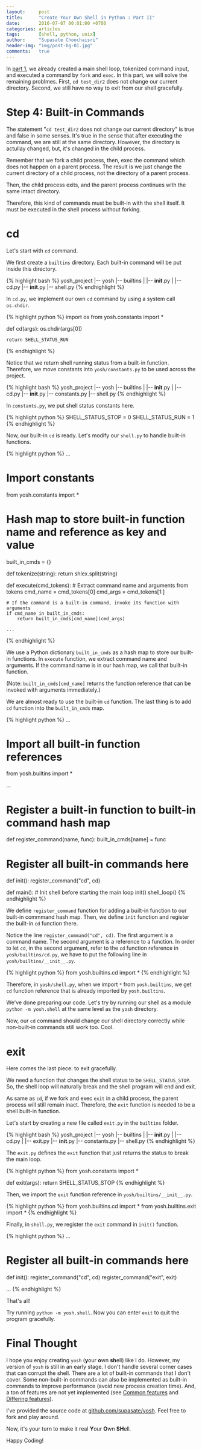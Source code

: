 ```yaml
---
layout:     post
title:      "Create Your Own Shell in Python : Part II"
date:       2016-07-07 00:01:00 +0700
categories: articles
tags:       [shell, python, unix]
author:     "Supasate Choochaisri"
header-img: "img/post-bg-01.jpg"
comments:   true
---
```


In [part 1](https://hackercollider.com/articles/2016/07/05/create-your-own-shell-in-python-part-1/), we already created a main shell loop, tokenized command input, and executed a command by `fork` and `exec`. In this part, we will solve the remaining problmes. First, `cd test_dir2` does not change our current directory. Second, we still have no way to exit from our shell gracefully.

**Step 4: Built-in Commands**
===

The statement "`cd test_dir2` does not change our current directory" is true and false in some senses. It's true in the sense that after executing the command, we are still at the same directory. However, the directory is actullay changed, but, it's changed in the child process.

Remember that we fork a child process, then, exec the command which does not happen on a parent process. The result is we just change the current directory of a child process, not the directory of a parent process.

Then, the child process exits, and the parent process continues with the same intact directory.

Therefore, this kind of commands must be built-in with the shell itself. It must be executed in the shell process without forking.

**cd**
===

Let's start with `cd` command.

We first create a `builtins` directory. Each built-in command will be put inside this directory.

{% highlight bash %}
yosh_project
|-- yosh
   |-- builtins
   |   |-- __init__.py
   |   |-- cd.py
   |-- __init__.py
   |-- shell.py
{% endhighlight %}

In `cd.py`, we implement our own `cd` command by using a system call `os.chdir`.

{% highlight python %}
import os
from yosh.constants import *


def cd(args):
    os.chdir(args[0])

    return SHELL_STATUS_RUN
{% endhighlight %}

Notice that we return shell running status from a built-in function. Therefore, we move constants into `yosh/constants.py` to be used across the project.

{% highlight bash %}
yosh_project
|-- yosh
   |-- builtins
   |   |-- __init__.py
   |   |-- cd.py
   |-- __init__.py
   |-- constants.py
   |-- shell.py
{% endhighlight %}

In `constants.py`, we put shell status constants here.

{% highlight python %}
SHELL_STATUS_STOP = 0
SHELL_STATUS_RUN = 1
{% endhighlight %}

Now, our built-in `cd` is ready. Let's modify our `shell.py` to handle built-in functions.

{% highlight python %}
...
# Import constants
from yosh.constants import *

# Hash map to store built-in function name and reference as key and value
built_in_cmds = {}


def tokenize(string):
    return shlex.split(string)


def execute(cmd_tokens):
    # Extract command name and arguments from tokens
    cmd_name = cmd_tokens[0]
    cmd_args = cmd_tokens[1:]

    # If the command is a built-in command, invoke its function with arguments
    if cmd_name in built_in_cmds:
        return built_in_cmds[cmd_name](cmd_args)

    ...
{% endhighlight %}

We use a Python dictionary `built_in_cmds` as a hash map to store our built-in functions. In `execute` function, we extract command name and arguments. If the command name is in our hash map, we call that built-in function.

(Note: `built_in_cmds[cmd_name]` returns the function reference that can be invoked with arguments immediately.)

We are almost ready to use the built-in `cd` function. The last thing is to add `cd` function into the `built_in_cmds` map.

{% highlight python %}
...
# Import all built-in function references
from yosh.builtins import *

...

# Register a built-in function to built-in command hash map
def register_command(name, func):
    built_in_cmds[name] = func


# Register all built-in commands here
def init():
    register_command("cd", cd)


def main():
    # Init shell before starting the main loop
    init()
    shell_loop()
{% endhighlight %}

We define `register_command` function for adding a built-in function to our built-in commmand hash map. Then, we define `init` function and register the built-in `cd` function there.

Notice the line `register_command("cd", cd)`. The first argument is a command name. The second argument is a reference to a function. In order to let `cd`, in the second argument, refer to the `cd` function reference in `yosh/builtins/cd.py`, we have to put the following line in `yosh/builtins/__init__.py`.

{% highlight python %}
from yosh.builtins.cd import *
{% endhighlight %}

Therefore, in `yosh/shell.py`, when we import `*` from `yosh.builtins`, we get `cd` function reference that is already imported by `yosh.builtins`.

We've done preparing our code. Let's try by running our shell as a module `python -m yosh.shell` at the same level as the `yosh` directory.

Now, our `cd` command should change our shell directory correctly while non-built-in commands still work too. Cool.

**exit**
===

Here comes the last piece: to exit gracefully.

We need a function that changes the shell status to be `SHELL_STATUS_STOP`. So, the shell loop will naturally break and the shell program will end and exit.

As same as `cd`, if we fork and exec `exit` in a child process, the parent process will still remain inact. Therefore, the `exit` function is needed to be a shell built-in function.

Let's start by creating a new file called `exit.py` in the `builtins` folder.

{% highlight bash %}
yosh_project
|-- yosh
   |-- builtins
   |   |-- __init__.py
   |   |-- cd.py
   |   |-- exit.py
   |-- __init__.py
   |-- constants.py
   |-- shell.py
{% endhighlight %}

The `exit.py` defines the `exit` function that just returns the status to break the main loop.

{% highlight python %}
from yosh.constants import *


def exit(args):
    return SHELL_STATUS_STOP
 {% endhighlight %}

Then, we import the `exit` function reference in `yosh/builtins/__init__.py`.

{% highlight python %}
from yosh.builtins.cd import *
from yosh.builtins.exit import *
{% endhighlight %}

Finally, in `shell.py`, we register the `exit` command in `init()` function.

{% highlight python %}
...

# Register all built-in commands here
def init():
    register_command("cd", cd)
    register_command("exit", exit)

...
{% endhighlight %}

That's all!

Try running `python -m yosh.shell`. Now you can enter `exit` to quit the program gracefully.

**Final Thought**
===

I hope you enjoy creating `yosh` (**y**our **o**wn **sh**ell) like I do. However, my version of `yosh` is still in an early stage. I don't handle several corner cases that can corrupt the shell. There are a lot of built-in commands that I don't cover. Some non-built-in commands can also be implemented as built-in commands to improve performance (avoid new process creation time). And, a ton of features are not yet implemented (see [Common features](http://tldp.org/LDP/Bash-Beginners-Guide/html/x7243.html) and [Differing features](http://www.tldp.org/LDP/intro-linux/html/x12249.html)).

I've provided the source code at [github.com/supasate/yosh](https://github.com/supasate/yosh). Feel free to fork and play around.

Now, it's your turn to make it real **Y**our **O**wn **SH**ell.

Happy Coding!
